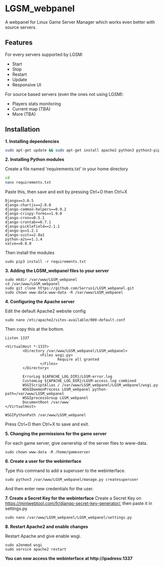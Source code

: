 # LGSM_webpanel

A webpanel for Linux Game Server Manager which works even better with source servers.


## Features

For every servers supported by LGSM:

* Start
* Stop
* Restart
* Update
* Responsive UI

For source based servers (even the ones not using LGSM):

* Players stats monitoring
* Current map (TBA)
* More (TBA)

## Installation

**1. Installing dependencies**

```sh
sudo apt-get update && sudo apt-get install apache2 python3 python3-pip libapache2-mod-wsgi-py3
```

**2. Installing Python modules**

Create a file named 'requirements.txt' in your home directory

```sh
cd
nano requirements.txt
```

Paste this, then save and exit by pressing Ctrl+O then Ctrl+X
```
Django==3.0.5
django-chartjs==2.0.0
django-common-helpers==0.9.2
django-crispy-forms==1.9.0
django-cron==0.5.1
django-crontab==0.7.1
django-picklefield==2.1.1
django-q==1.2.1
django-suit==2.0a1
python-a2s==1.1.4
valve==0.0.0
```

Then install the modules
```
sudo pip3 install -r requirements.txt
```


**3. Adding the LGSM_webpanel files to your server**
```
sudo mkdir /var/www/LGSM_webpanel
cd /var/www/LGSM_webpanel
sudo git clone https://github.com/Sarrus1/LGSM_webpanel.git
sudo chown www-data:www-data -R /var/www/LGSM_webpanel
```


**4. Configuring the Apache server**

Edit the default Apache2 website config
```
sudo nano /etc/apache2/sites-available/000-default.conf
```

Then copy this at the bottom.
```
Listen 1337

<VirtualHost *:1337>
        <Directory /var/www/LGSM_webpanel/LGSM_webpanel>
                <Files wsgi.py>
                        Require all granted
                </Files>
        </Directory>

        ErrorLog ${APACHE_LOG_DIR}/LGSM-error.log
        CustomLog ${APACHE_LOG_DIR}/LGSM-access.log combined
        WSGIScriptAlias / /var/www/LGSM_webpanel/LGSM_webpanel/wsgi.py
        WSGIDaemonProcess LGSM_webpanel python-path=/var/www/LGSM_webpanel
        WSGIprocessGroup LGSM_webpanel
        DocumentRoot /var/www
</VirtualHost>

WSGIPythonPath /var/www/LGSM_webpanel
```

Press Ctrl+O then Ctrl+X to save and exit.

**5. Changing the permissions for the game server**

For each game server, give ownership of the server files to www-data.
```
sudo chown www-data -R /home/gameserver
```

**6. Create a user for the webinterface**

Type this command to add a superuser to the webinterface.
```
sudo python3 /var/www/LGSM_webpanel/manage.py createsuperuser
```
And then enter new credentials for the user.


**7. Create a Secret Key for the webinterface**
Create a Secret Key on https://miniwebtool.com/fr/django-secret-key-generator/, then paste it in settings.py
```
sudo nano /var/www/LGSM_webpanel/LGSM_webpanel/settings.py
```

**8. Restart Apache2 and enable changes**

Restart Apache and give enable wsgi.
```
sudo a2enmod wsgi
sudo service apache2 restart
```

**You can now access the webinterface at http://ipadress:1337**
